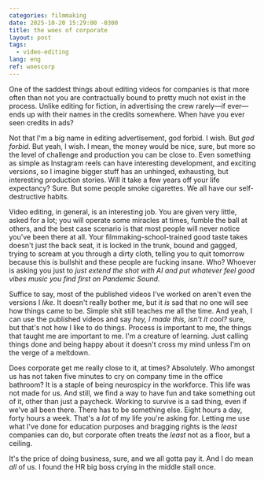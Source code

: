 ```yaml
---
categories: filmmaking
date: 2025-10-20 15:29:00 -0300
title: the woes of corporate
layout: post
tags:
  - video-editing
lang: eng
ref: woescorp
---
```

One of the saddest things about editing videos for companies is that more often than not you are contractually bound to pretty much not exist in the process. Unlike editing for fiction, in advertising the crew rarely—if ever—ends up with their names in the credits somewhere. When have you ever seen credits in ads?

Not that I'm a big name in editing advertisement, god forbid. I wish. But *god forbid*. But yeah, I wish. I mean, the money would be nice, sure, but more so the level of challenge and production you can be close to. Even something as simple as Instagram reels can have interesting development, and exciting versions, so I imagine bigger stuff has an unhinged, exhausting, but interesting production stories. Will it take a few years off your life expectancy? Sure. But some people smoke cigarettes. We all have our self-destructive habits.

Video editing, in general, is an interesting job. You are given very little, asked for a lot; you will operate some miracles at times, fumble the ball at others, and the best case scenario is that most people will never notice you've been there at all. Your filmmaking-school-trained good taste takes doesn't just the back seat, it is locked in the trunk, bound and gagged, trying to scream at you through a dirty cloth, telling you to quit tomorrow because this is bullshit and these people are fucking insane. Who? Whoever is asking you just to *just extend the shot with AI and put whatever feel good vibes music you find first on Pandemic Sound*.

Suffice to say, most of the published videos I've worked on aren't even the versions I *like*. It doesn't really bother me, but it *is* sad that no one will see how things came to be. Simple shit still teaches me all the time. And yeah, I can use the published videos and say *hey, I made this, isn't it cool?* sure, but that's not how I like to do things. Process is important to me, the things that taught me are important to me. I'm a creature of learning. Just calling things done and being happy about it doesn't cross my mind unless I'm on the verge of a meltdown.

Does corporate get me really close to it, at times? Absolutely. Who amongst us has not taken five minutes to cry on company time in the office bathroom? It is a staple of being neurospicy in the workforce. This life was not made for us. And still, we find a way to have fun and take something out of it, other than just a paycheck. Working to survive is a sad thing, even if we've all been there. There has to be something else. Eight hours a day, forty hours a week. That's a *lot* of my life you're asking for. Letting me use what I've done for education purposes and bragging rights is the *least* companies can do, but corporate often treats the *least* not as a floor, but a ceiling.

It's the price of doing business, sure, and we all gotta pay it. And I do mean *all* of us. I found the HR big boss crying in the middle stall once. 